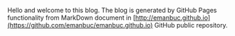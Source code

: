 Hello and welcome to this blog. The blog is generated by GitHub Pages functionality from MarkDown document in [http://emanbuc.github.io](https://github.com/emanbuc/emanbuc.github.io) GitHub public repository.


